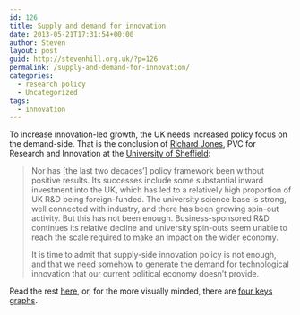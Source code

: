 ```yaml
---
id: 126
title: Supply and demand for innovation
date: 2013-05-21T17:31:54+00:00
author: Steven
layout: post
guid: http://stevenhill.org.uk/?p=126
permalink: /supply-and-demand-for-innovation/
categories:
  - research policy
  - Uncategorized
tags:
  - innovation
---
```

To increase innovation-led growth, the UK needs increased policy focus on the demand-side. That is the conclusion of [Richard Jones](http://www.softmachines.org/wordpress/?page_id=333), PVC for Research and Innovation at the [University of Sheffield](http://www.shef.ac.uk/):

> Nor has [the last two decades&#8217;] policy framework been without positive results. Its successes include some substantial inward investment into the UK, which has led to a relatively high proportion of UK R&D being foreign-funded. The university science base is strong, well connected with industry, and there has been growing spin-out activity. But this has not been enough. Business-sponsored R&D continues its relative decline and university spin-outs seem unable to reach the scale required to make an impact on the wider economy.
> 
> It is time to admit that supply-side innovation policy is not enough, and that we need somehow to generate the demand for technological innovation that our current political economy doesn&#8217;t provide.

Read the rest [here](http://speri.dept.shef.ac.uk/2013/05/10/failures-supply-side-innovation-policy/), or, for the more visually minded, there are [four keys graphs](http://www.softmachines.org/wordpress/?p=1346).